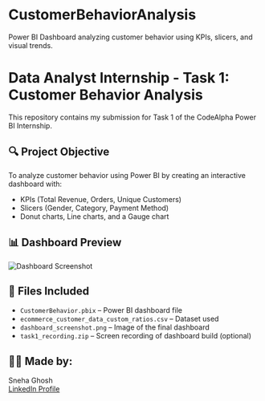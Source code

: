 # CustomerBehaviorAnalysis
Power BI Dashboard analyzing customer behavior using KPIs, slicers, and visual trends.
# Data Analyst Internship - Task 1: Customer Behavior Analysis

This repository contains my submission for Task 1 of the CodeAlpha Power BI Internship.

## 🔍 Project Objective
To analyze customer behavior using Power BI by creating an interactive dashboard with:
- KPIs (Total Revenue, Orders, Unique Customers)
- Slicers (Gender, Category, Payment Method)
- Donut charts, Line charts, and a Gauge chart

## 📊 Dashboard Preview
![Dashboard Screenshot](screenshot1.png)

## 🧾 Files Included
- `CustomerBehavior.pbix` – Power BI dashboard file
- `ecommerce_customer_data_custom_ratios.csv` – Dataset used
- `dashboard_screenshot.png` – Image of the final dashboard
- `task1_recording.zip` – Screen recording of dashboard build (optional)

## 👩‍💻 Made by:
Sneha Ghosh  
[LinkedIn Profile](https://www.linkedin.com/in/sneha-ghosh-98aaa9337)

